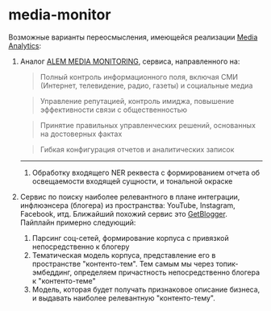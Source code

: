 # media-monitor

Возможные варианты переосмысления, имеющейся реализации [Media Analytics](https://nlp.iict.kz/):
1. Аналог [ALEM MEDIA MONITORING](https://alem.kz/product-1/), сервиса, направленного на:

    > Полный контроль информационного поля, включая СМИ (Интернет, телевидение, радио, газеты) и социальные медиа

    > Управление репутацией, контроль имиджа, повышение эффективности связи с общественностью

    > Принятие правильных управленческих решений, основанных на достоверных фактах

    > Гибкая конфигурация отчетов и аналитических записок
    
    ___
    
    1) Обработку входящего NER реквеста с формированием отчета об освещаемости входящей сущности, и тональной окраске

2. Сервис по поиску наиболее релевантного в плане интеграции, инфлюэнсера (блогера) из пространства: YouTube, Instagram, Facebook, итд. Ближайший похожий сервис это [GetBlogger](https://getblogger.ru/). Пайплайн примерно следующий:

    1) Парсинг соц-сетей, формирование корпуса с привязкой непосредственно к блогеру
    2) Тематическая модель корпуса, представление его в пространстве "контенто-тем". Тем самым мы через топик-эмбеддинг, определяем причастность непосредственно блогера к "контенто-теме"
    3) Модель, которая будет получать признаковое описание бизнеса, и выдавать наиболее релевантную "контенто-тему".
